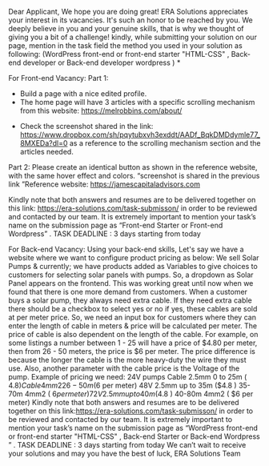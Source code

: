 Dear Applicant, 
We hope you are doing great!
ERA Solutions appreciates your interest in its vacancies. It's such an honor to be reached by you. 
We deeply believe in you and your genuine skills, that is why we thought of giving you a bit of a challenge!
kindly, while submitting your solution on our page, mention in the task field the method you used in your solution as following: 
(WordPress front-end or front-end starter "HTML-CSS" , Back-end developer or Back-end developer wordpress ) * 

For Front-end Vacancy:
Part 1:
- Build a page with a nice edited profile.
- The home page will have 3 articles with a specific scrolling mechanism from this website: https://melrobbins.com/about/ 

* Check the screenshot shared in the link: https://www.dropbox.com/sh/pqytubxvh3exddt/AADf_BqkDMDdymle77_8MXEDa?dl=0  as a reference to the scrolling mechanism section and the articles needed.

Part 2: Please create an identical button as shown in the reference website, with the same hover effect and colors. “screenshot is shared in the previous link
”Reference website: https://jamescapitaladvisors.com

Kindly note that both answers and resumes are to be delivered together on this link: https://era-solutions.com/task-submisson/  in order to be reviewed and contacted by our team. 
It is extremely important to mention your task’s name on the submission page as “Front-end Starter or Front-end Wordpress” . 
TASK DEADLINE : 3 days starting from today



For Back-end Vacancy:
Using your back-end skills,
Let's say we have a website where we want to configure product pricing as below: 
We sell Solar Pumps & currently; we have products added as Variables to give choices to customers for selecting solar panels with pumps. So, a dropdown as Solar Panel appears on the frontend. This was working great until now when we found that there is one more demand from customers.
When a customer buys a solar pump, they always need extra cable. If they need extra cable there should be a checkbox to select yes or no if yes, these cables are sold at per meter price. So, we need an input box for customers where they can enter the length of cable in meters & price will be calculated per meter.
The price of cable is also dependent on the length of the cable. For example, on some listings a number between 1 - 25 will have a price of $4.80 per meter, then from 26 - 50 meters, the price is $6 per meter. The price difference is because the longer the cable is the more heavy-duty the wire they must use. Also, another parameter with the cable price is the Voltage of the pump. Example of pricing we need:
24V pumps
Cable 2.5mm 0 to 25m ( $4.8 )
Cable 4mm2 26-50m ($6 per meter)
48V
2.5mm up to 35m ($4.8 )
35-70m 4mm2 ( $6 per meter)
72V
2.5mm up to 40m ($4.8 )
40-80m 4mm2 ( $6 per meter)
Kindly note that both answers 
and resumes are to be delivered together on this link:https://era-solutions.com/task-submisson/  in order to be reviewed and contacted by our team. It is extremely important to mention your task’s name on the submission page as “WordPress front-end or front-end starter "HTML-CSS" , Back-end 
Starter or Back-end Wordpress ” . TASK DEADLINE : 3 days starting from today
We can’t wait to receive your solutions and may you have the best of luck,
ERA Solutions Team